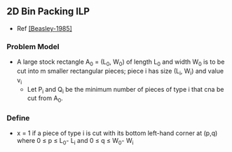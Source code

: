 ## 2D Bin Packing ILP

- Ref [[Beasley-1985]](http://www.jstor.org/stable/170866)


### Problem Model
- A large stock rectangle A<sub>0</sub> = (L<sub>0</sub>, W<sub>0</sub>) of length L<sub>0</sub> and width W<sub>0</sub> is to be cut into m smaller rectangular pieces; piece i has size (L<sub>i</sub>, W<sub>i</sub>) and value v<sub>i</sub>
  - Let P<sub>i</sub> and Q<sub>i</sub> be the minimum number of pieces of type i that cna be cut from A<sub>0</sub>.

### Define
- x<ipq> = 1 if a piece of type i is cut with its bottom left-hand corner at (p,q) where 0 &le; p &le; L<sub>0</sub>- L<sub>i</sub> and 0 &le; q &le; W<sub>0</sub>- W<sub>i</sub>
